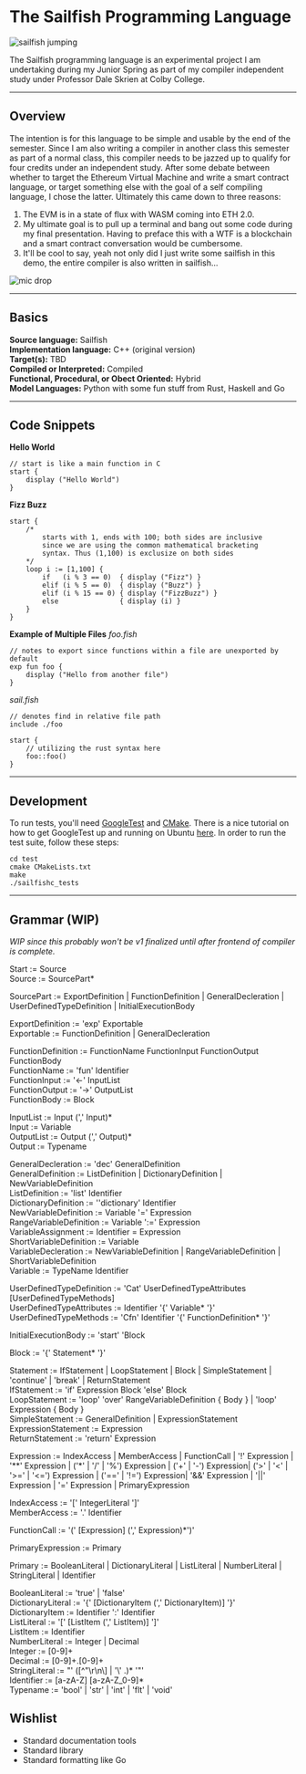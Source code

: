 # The Sailfish Programming Language

![sailfish jumping](https://media.giphy.com/media/l0fDZGf4DpQ5i/giphy.gif)

The Sailfish programming language is an experimental project I am undertaking during my Junior Spring as part of my compiler independent study under Professor Dale Skrien at Colby College. 

***

## Overview
The intention is for this language to be simple and usable by the end of the semester. Since I am also writing a compiler in another class this semester as part of a normal class, this compiler needs to be jazzed up to qualify for four credits under an independent study. After some debate between whether to target the Ethereum Virtual Machine and write a smart contract language, or target something else with the goal of a self compiling language, I chose the latter. Ultimately this came down to three reasons:

1. The EVM is in a state of flux with WASM coming into ETH 2.0.
2. My ultimate goal is to pull up a terminal and bang out some code during my final presentation. Having to preface this with a WTF is a blockchain and a smart contract conversation would be cumbersome.
3. It'll be cool to say, yeah not only did I just write some sailfish in this demo, the entire compiler is also written in sailfish...

![mic drop](https://media.giphy.com/media/15BuyagtKucHm/giphy.gif)

***

## Basics

**Source language:** Sailfish <br>
**Implementation language:** C++ (original version) <br>
**Target(s):** TBD <br>
**Compiled or Interpreted:** Compiled <br>
**Functional, Procedural, or Obect Oriented:** Hybrid <br>
**Model Languages:** Python with some fun stuff from Rust, Haskell and Go

***

## Code Snippets

**Hello World**
```
// start is like a main function in C
start {
    display ("Hello World")
}
```

**Fizz Buzz**
```
start {
    /* 
        starts with 1, ends with 100; both sides are inclusive
        since we are using the common mathematical bracketing
        syntax. Thus (1,100) is exclusize on both sides
    */ 
    loop i := [1,100] {
        if   (i % 3 == 0)  { display ("Fizz") }
        elif (i % 5 == 0)  { display ("Buzz") }
        elif (i % 15 == 0) { display ("FizzBuzz") }
        else               { display (i) }
    }
}
```

**Example of Multiple Files**
*foo.fish*
```
// notes to export since functions within a file are unexported by default
exp fun foo {
    display ("Hello from another file")
}
```

*sail.fish*
```
// denotes find in relative file path
include ./foo

start {
    // utilizing the rust syntax here
    foo::foo()
}
```

***

## Development

To run tests, you'll need [GoogleTest](https://github.com/google/googletest) and [CMake](https://cmake.org). There is a nice tutorial on how to get GoogleTest up and running on Ubuntu [here](https://www.eriksmistad.no/getting-started-with-google-test-on-ubuntu/). In order to run the test suite, follow these steps:
```
cd test
cmake CMakeLists.txt
make
./sailfishc_tests
```

***

## Grammar (WIP)
*WIP since this probably won't be v1 finalized until after frontend of compiler is complete.*

Start  := Source <br>
Source := SourcePart*  <br>

SourcePart := ExportDefinition | 
              FunctionDefinition |
              GeneralDecleration |
              UserDefinedTypeDefinition |
              InitialExecutionBody  <br>

ExportDefinition := 'exp' Exportable  <br>
Exportable := FunctionDefinition | GeneralDecleration  <br>

FunctionDefinition := FunctionName FunctionInput FunctionOutput FunctionBody  <br>
FunctionName := 'fun' Identifier  <br>
FunctionInput := '<-' InputList  <br>
FunctionOutput := '->' OutputList  <br>
FunctionBody := Block  <br>

InputList := Input (',' Input)*  <br>
Input := Variable  <br>
OutputList := Output (',' Output)*  <br>
Output := Typename  <br>

GeneralDecleration := 'dec' GeneralDefinition  <br>
GeneralDefinition := ListDefinition | DictionaryDefinition | NewVariableDefinition  <br>
ListDefinition := 'list' Identifier  <br>
DictionaryDefinition := ''dictionary' Identifier  <br>
NewVariableDefinition := Variable '=' Expression  <br>
RangeVariableDefinition := Variable ':=' Expression  <br>
VariableAssignment := Identifier = Expression  <br>
ShortVariableDefinition := Variable  <br>
VariableDecleration := NewVariableDefinition | RangeVariableDefinition | ShortVariableDefinition  <br>
Variable := TypeName Identifier  <br>

UserDefinedTypeDefinition := 'Cat' UserDefinedTypeAttributes [UserDefinedTypeMethods]  <br>
UserDefinedTypeAttributes := Identifier '{' Variable* '}'  <br>
UserDefinedTypeMethods := 'Cfn' Identifier '{' FunctionDefinition* '}'  <br>

InitialExecutionBody := 'start' 'Block  <br>

Block := '{' Statement* '}'  <br>

Statement := IfStatement | LoopStatement |  Block | SimpleStatement  | 'continue' | 'break' | ReturnStatement  <br>
IfStatement := 'if' Expression Block 'else' Block  <br>
LoopStatement := 'loop' 'over' RangeVariableDefinition { Body } | 'loop' Expression { Body }  <br>
SimpleStatement := GeneralDefinition | ExpressionStatement  <br>
ExpressionStatement := Expression  <br>
ReturnStatement := 'return' Expression  <br>

Expression := IndexAccess |
              MemberAccess |
              FunctionCall |
              '!' Expression |
               '**' Expression |
               ('*' | '/' | '%') Expression |
               ('+' | '-') Expression|
               ('>' | '<' | '>=' | '<=') Expression |
               ('==' | '!=') Expression|
               '&&' Expression |
               '||' Expression |
               '=' Expression | 
              PrimaryExpression  <br>


IndexAccess := '[' IntegerLiteral ']'  <br>
MemberAccess := '.' Identifier  <br>

FunctionCall := '(' [Expression] (',' Expression)*')'  <br>

PrimaryExpression := Primary  <br>

Primary := BooleanLiteral |
           DictionaryLiteral |
           ListLiteral |
           NumberLiteral |
           StringLiteral |
           Identifier  <br>

BooleanLiteral := 'true' | 'false'  <br>
DictionaryLiteral := '{' [DictionaryItem (',' DictionaryItem)] '}'  <br>
DictionaryItem := Identifier ':' Identifier  <br>
ListLiteral := '[' [ListItem (',' ListItem)] ']'  <br>
ListItem := Identifier  <br>
NumberLiteral := Integer | Decimal  <br>
Integer := [0-9]+  <br>
Decimal  := [0-9]+.[0-9]+  <br>
StringLiteral := "' ([^"\r\n\\] | '\\' .)* '"'  <br>
Identifier := [a-zA-Z] [a-zA-Z_0-9]*  <br>
Typename := 'bool' | 'str' | 'int' | 'flt' | 'void'  <br>


## Wishlist

* Standard documentation tools
* Standard library
* Standard formatting like Go